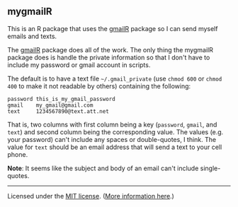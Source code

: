 ## mygmailR

This is an R package that uses the
[gmailR](https://github.com/trinker/gmailR/) package so I can send
myself emails and texts.

The [gmailR](https://github.com/trinker/gmailR/) package does all of
the work. The only thing the mygmailR package does is handle the
private information so that I don't have to include my password or
gmail account in scripts.

The default is to have a text file `~/.gmail_private` (use `chmod 600`
or `chmod 400` to make it not readable by others) containing the following:

```
password this_is_my_gmail_password
gmail    my_gmail@gmail.com
text     1234567890@text.att.net
```

That is, two columns with first column being a key (`password`,
`gmail`, and `text`) and second column being the corresponding value. 
The values (e.g. your password) can't include any spaces or
double-quotes, I think. The value for `text` should be an email
address that will send a text to your cell phone.

**Note**: It seems like the subject and body of an email can't include
single-quotes.

---

Licensed under the [MIT license](LICENSE). ([More information here](http://en.wikipedia.org/wiki/MIT_License).)
